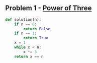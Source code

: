 ## Problem 1 - [Power of Three](https://leetcode.com/problems/power-of-three/description/)

 ```python
 def solution(n):
     if n == 0:
         return False
     if n == 1:
         return True
     x = 1
     while x < n:
         x *= 3
     return x == n
 ```

